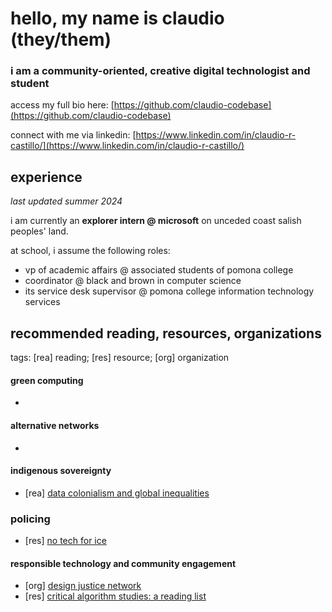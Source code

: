 # hello, my name is claudio (they/them)
### i am a community-oriented, creative digital technologist and student
access my full bio here: [https://github.com/claudio-codebase](https://github.com/claudio-codebase)

connect with me via linkedin: [https://www.linkedin.com/in/claudio-r-castillo/](https://www.linkedin.com/in/claudio-r-castillo/)

## experience
_last updated summer 2024_

i am currently an **explorer intern @ microsoft** on unceded coast salish peoples' land.

at school, i assume the following roles: 
- vp of academic affairs @ associated students of pomona college
- coordinator @ black and brown in computer science
- its service desk supervisor @ pomona college information technology services

## recommended reading, resources, organizations
tags: [rea] reading; [res] resource; [org] organization

#### green computing
- 

#### alternative networks
-

#### indigenous sovereignty
- [rea] [data colonialism and global inequalities](https://blogs.lse.ac.uk/inequalities/2024/05/01/todays-colonial-data-grab-is-deepening-global-inequalities/)

### policing
- [res] [no tech for ice](https://notechforice.com/resources/#reports)

#### responsible technology and community engagement
- [org] [design justice network](https://designjustice.org/)
- [res] [critical algorithm studies: a reading list](https://socialmediacollective.org/reading-lists/critical-algorithm-studies/)
